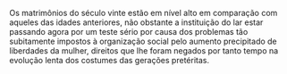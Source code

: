 ﻿Os matrimônios do século vinte estão em nível alto em comparação com aqueles das idades anteriores, não obstante a instituição do lar estar passando agora por um teste sério por causa dos problemas tão subitamente impostos à organização social pelo aumento precipitado de liberdades da mulher, direitos que lhe foram negados por tanto tempo na evolução lenta dos costumes das gerações pretéritas.